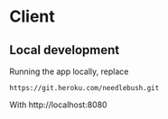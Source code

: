 # Client

## Local development

Running the app locally, replace
```
https://git.heroku.com/needlebush.git
```
With http://localhost:8080
```

